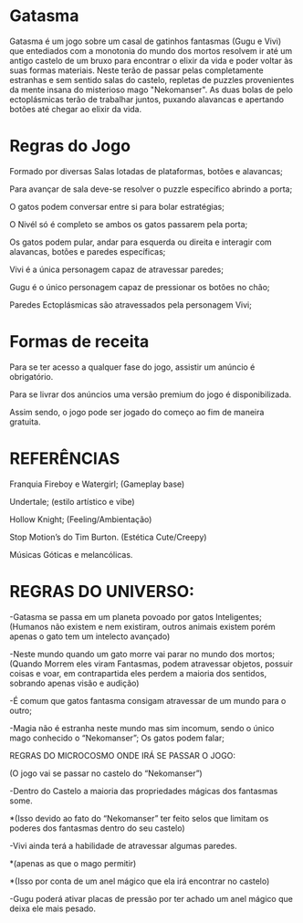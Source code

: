 # Gatasma
Gatasma é um jogo sobre um casal de gatinhos fantasmas (Gugu e Vivi) que entediados com a monotonia do mundo dos mortos resolvem ir até um antigo castelo de um bruxo para encontrar o elixir da vida e poder voltar às suas formas materiais. Neste terão de passar pelas completamente estranhas e sem sentido salas do castelo, repletas de puzzles provenientes da mente insana do misterioso mago "Nekomanser". As duas bolas de pelo ectoplásmicas terão de trabalhar juntos, puxando alavancas e apertando botões até chegar ao elixir da vida.

# Regras do Jogo
Formado por diversas Salas lotadas de plataformas, botões e alavancas;

Para avançar de sala deve-se resolver o puzzle específico abrindo a porta;

O gatos podem conversar entre si para bolar estratégias;

O Nivél só é completo se ambos os gatos passarem pela porta;

Os gatos podem pular, andar para esquerda ou direita e interagir com alavancas, botões e paredes específicas;

Vivi é a única personagem capaz de atravessar paredes;

Gugu é o único personagem capaz de pressionar os botões no chão;

Paredes Ectoplásmicas são atravessados pela personagem Vivi;

# Formas de receita
Para se ter acesso a qualquer fase do jogo, assistir um anúncio é obrigatório.

Para se livrar dos anúncios uma versão premium do jogo é disponibilizada.

Assim sendo, o jogo pode ser jogado do começo ao fim de maneira gratuita.

# REFERÊNCIAS

Franquia Fireboy e Watergirl; (Gameplay base)

Undertale; (estilo artístico e vibe)

Hollow Knight; (Feeling/Ambientação)

Stop Motion’s do Tim Burton. (Estética Cute/Creepy)

Músicas Góticas e melancólicas.

# REGRAS DO UNIVERSO:

-Gatasma se passa em um planeta povoado por gatos Inteligentes;
(Humanos não existem e nem existiram, outros animais existem porém apenas o gato  tem um intelecto avançado)

-Neste mundo quando um gato morre vai parar no mundo dos mortos;
(Quando Morrem eles viram Fantasmas, podem atravessar objetos, possuir coisas e voar, em contrapartida eles perdem a maioria dos sentidos, sobrando apenas visão e audição)

-É comum que gatos fantasma consigam atravessar de um mundo para o outro;

-Magia não é estranha neste mundo mas sim incomum, sendo o único mago conhecido o “Nekomanser”;
Os gatos podem falar;

REGRAS DO MICROCOSMO ONDE IRÁ SE PASSAR O JOGO:

(O jogo vai se passar no castelo do “Nekomanser”)

-Dentro do Castelo a maioria das propriedades mágicas dos fantasmas some.

*(Isso devido ao fato do “Nekomanser” ter feito selos que limitam os poderes dos fantasmas dentro do seu castelo)

-Vivi ainda terá a habilidade de atravessar algumas paredes.

*(apenas as que o mago permitir)

*(Isso por conta de um anel mágico que ela irá encontrar no castelo)

-Gugu poderá ativar placas de pressão por ter achado um anel mágico que deixa ele mais pesado.




